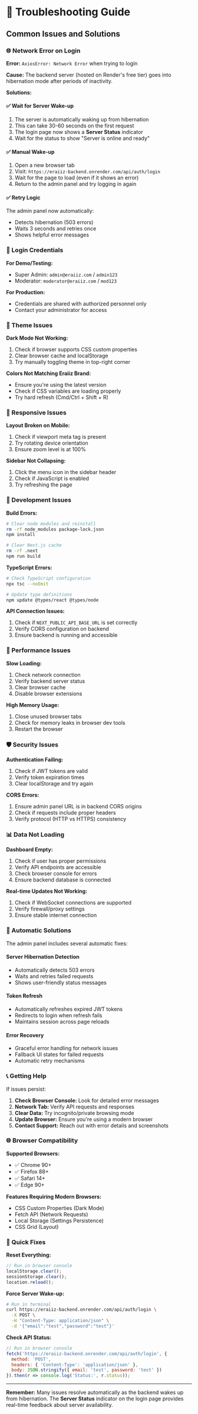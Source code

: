 # 🔧 Troubleshooting Guide

## Common Issues and Solutions

### 🌐 Network Error on Login

**Error:** `AxiosError: Network Error` when trying to login

**Cause:** The backend server (hosted on Render's free tier) goes into hibernation mode after periods of inactivity.

**Solutions:**

#### ✅ **Wait for Server Wake-up**
1. The server is automatically waking up from hibernation
2. This can take 30-60 seconds on the first request
3. The login page now shows a **Server Status** indicator
4. Wait for the status to show "Server is online and ready"

#### ✅ **Manual Wake-up**
1. Open a new browser tab
2. Visit: `https://eraiiz-backend.onrender.com/api/auth/login`
3. Wait for the page to load (even if it shows an error)
4. Return to the admin panel and try logging in again

#### ✅ **Retry Logic**
The admin panel now automatically:
- Detects hibernation (503 errors)
- Waits 3 seconds and retries once
- Shows helpful error messages

### 🔑 Login Credentials

**For Demo/Testing:**
- Super Admin: `admin@eraiiz.com` / `admin123`
- Moderator: `moderator@eraiiz.com` / `mod123`

**For Production:**
- Credentials are shared with authorized personnel only
- Contact your administrator for access

### 🎨 Theme Issues

**Dark Mode Not Working:**
1. Check if browser supports CSS custom properties
2. Clear browser cache and localStorage
3. Try manually toggling theme in top-right corner

**Colors Not Matching Eraiiz Brand:**
- Ensure you're using the latest version
- Check if CSS variables are loading properly
- Try hard refresh (Cmd/Ctrl + Shift + R)

### 📱 Responsive Issues

**Layout Broken on Mobile:**
1. Check if viewport meta tag is present
2. Try rotating device orientation
3. Ensure zoom level is at 100%

**Sidebar Not Collapsing:**
1. Click the menu icon in the sidebar header
2. Check if JavaScript is enabled
3. Try refreshing the page

### 🔧 Development Issues

**Build Errors:**
```bash
# Clear node modules and reinstall
rm -rf node_modules package-lock.json
npm install

# Clear Next.js cache
rm -rf .next
npm run build
```

**TypeScript Errors:**
```bash
# Check TypeScript configuration
npx tsc --noEmit

# Update type definitions
npm update @types/react @types/node
```

**API Connection Issues:**
1. Check if `NEXT_PUBLIC_API_BASE_URL` is set correctly
2. Verify CORS configuration on backend
3. Ensure backend is running and accessible

### 🚀 Performance Issues

**Slow Loading:**
1. Check network connection
2. Verify backend server status
3. Clear browser cache
4. Disable browser extensions

**High Memory Usage:**
1. Close unused browser tabs
2. Check for memory leaks in browser dev tools
3. Restart the browser

### 🛡️ Security Issues

**Authentication Failing:**
1. Check if JWT tokens are valid
2. Verify token expiration times
3. Clear localStorage and try again

**CORS Errors:**
1. Ensure admin panel URL is in backend CORS origins
2. Check if requests include proper headers
3. Verify protocol (HTTP vs HTTPS) consistency

### 📊 Data Not Loading

**Dashboard Empty:**
1. Check if user has proper permissions
2. Verify API endpoints are accessible
3. Check browser console for errors
4. Ensure backend database is connected

**Real-time Updates Not Working:**
1. Check if WebSocket connections are supported
2. Verify firewall/proxy settings
3. Ensure stable internet connection

### 🔄 Automatic Solutions

The admin panel includes several automatic fixes:

#### **Server Hibernation Detection**
- Automatically detects 503 errors
- Waits and retries failed requests
- Shows user-friendly status messages

#### **Token Refresh**
- Automatically refreshes expired JWT tokens
- Redirects to login when refresh fails
- Maintains session across page reloads

#### **Error Recovery**
- Graceful error handling for network issues
- Fallback UI states for failed requests
- Automatic retry mechanisms

### 📞 Getting Help

If issues persist:

1. **Check Browser Console:** Look for detailed error messages
2. **Network Tab:** Verify API requests and responses
3. **Clear Data:** Try incognito/private browsing mode
4. **Update Browser:** Ensure you're using a modern browser
5. **Contact Support:** Reach out with error details and screenshots

### 🌐 Browser Compatibility

**Supported Browsers:**
- ✅ Chrome 90+
- ✅ Firefox 88+
- ✅ Safari 14+
- ✅ Edge 90+

**Features Requiring Modern Browsers:**
- CSS Custom Properties (Dark Mode)
- Fetch API (Network Requests)
- Local Storage (Settings Persistence)
- CSS Grid (Layout)

### 🔧 Quick Fixes

**Reset Everything:**
```javascript
// Run in browser console
localStorage.clear();
sessionStorage.clear();
location.reload();
```

**Force Server Wake-up:**
```bash
# Run in terminal
curl https://eraiiz-backend.onrender.com/api/auth/login \
  -X POST \
  -H "Content-Type: application/json" \
  -d '{"email":"test","password":"test"}'
```

**Check API Status:**
```javascript
// Run in browser console
fetch('https://eraiiz-backend.onrender.com/api/auth/login', {
  method: 'POST',
  headers: { 'Content-Type': 'application/json' },
  body: JSON.stringify({ email: 'test', password: 'test' })
}).then(r => console.log('Status:', r.status));
```

---

**Remember:** Many issues resolve automatically as the backend wakes up from hibernation. The **Server Status** indicator on the login page provides real-time feedback about server availability.
